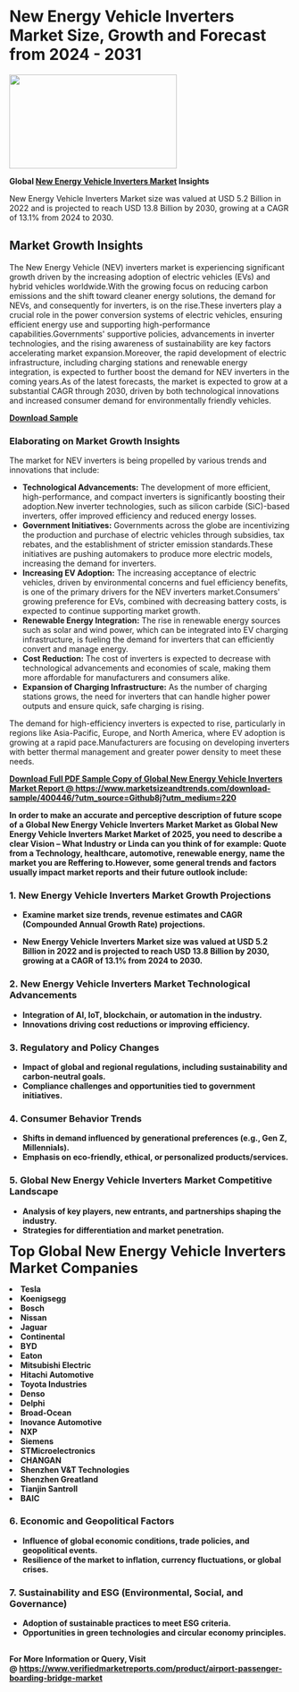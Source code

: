 <H1>New Energy Vehicle Inverters Market Size, Growth and Forecast from 2024 - 2031</H1><img class="aligncenter size-medium wp-image-584254" src="https://thirdeyenews.in/wp-content/uploads/2024/09/Global-Market-Research-300x168.jpeg" alt="" width="300" height="168" /><p><strong>Global&nbsp;<a href="https://www.marketsizeandtrends.com/download-sample/400446/?utm_source=Github8j?utm_medium=220">New Energy Vehicle Inverters Market</a> Insights</strong></p><p>New Energy Vehicle Inverters Market size was valued at USD 5.2 Billion in 2022 and is projected to reach USD 13.8 Billion by 2030, growing at a CAGR of 13.1% from 2024 to 2030.</p><p><h2>Market Growth Insights</h2> <p>The New Energy Vehicle (NEV) inverters market is experiencing significant growth driven by the increasing adoption of electric vehicles (EVs) and hybrid vehicles worldwide.With the growing focus on reducing carbon emissions and the shift toward cleaner energy solutions, the demand for NEVs, and consequently for inverters, is on the rise.These inverters play a crucial role in the power conversion systems of electric vehicles, ensuring efficient energy use and supporting high-performance capabilities.Governments' supportive policies, advancements in inverter technologies, and the rising awareness of sustainability are key factors accelerating market expansion.Moreover, the rapid development of electric infrastructure, including charging stations and renewable energy integration, is expected to further boost the demand for NEV inverters in the coming years.As of the latest forecasts, the market is expected to grow at a substantial CAGR through 2030, driven by both technological innovations and increased consumer demand for environmentally friendly vehicles.</p> <p><strong><a href="#">Download Sample</a></strong></p> <h3>Elaborating on Market Growth Insights</h3> <p>The market for NEV inverters is being propelled by various trends and innovations that include:</p> <ul> <li><strong>Technological Advancements:</strong> The development of more efficient, high-performance, and compact inverters is significantly boosting their adoption.New inverter technologies, such as silicon carbide (SiC)-based inverters, offer improved efficiency and reduced energy losses.</li> <li><strong>Government Initiatives:</strong> Governments across the globe are incentivizing the production and purchase of electric vehicles through subsidies, tax rebates, and the establishment of stricter emission standards.These initiatives are pushing automakers to produce more electric models, increasing the demand for inverters.</li> <li><strong>Increasing EV Adoption:</strong> The increasing acceptance of electric vehicles, driven by environmental concerns and fuel efficiency benefits, is one of the primary drivers for the NEV inverters market.Consumers' growing preference for EVs, combined with decreasing battery costs, is expected to continue supporting market growth.</li> <li><strong>Renewable Energy Integration:</strong> The rise in renewable energy sources such as solar and wind power, which can be integrated into EV charging infrastructure, is fueling the demand for inverters that can efficiently convert and manage energy.</li> <li><strong>Cost Reduction:</strong> The cost of inverters is expected to decrease with technological advancements and economies of scale, making them more affordable for manufacturers and consumers alike.</li> <li><strong>Expansion of Charging Infrastructure:</strong> As the number of charging stations grows, the need for inverters that can handle higher power outputs and ensure quick, safe charging is rising.</li> </ul> <p>The demand for high-efficiency inverters is expected to rise, particularly in regions like Asia-Pacific, Europe, and North America, where EV adoption is growing at a rapid pace.Manufacturers are focusing on developing inverters with better thermal management and greater power density to meet these needs.</p> <p><strong><a href="#"></p><p><span class=""><strong>Download Full PDF Sample Copy of Global New Energy Vehicle Inverters Market Report</strong> @ <a href="https://www.marketsizeandtrends.com/download-sample/400446/?utm_source=Github8j?utm_medium=220" target="_blank">https://www.marketsizeandtrends.com/download-sample/400446/?utm_source=Github8j?utm_medium=220</a></span></p><p>In order to make an accurate and perceptive description of future scope of a Global&nbsp;New Energy Vehicle Inverters Market Market as Global&nbsp;New Energy Vehicle Inverters Market Market of 2025, you need to describe a clear Vision &ndash; What Industry or Linda can you think of for example: Quote from a Technology, healthcare, automotive, renewable energy, name the market you are Reffering to.However, some general trends and factors usually impact market reports and their future outlook include:</p><h3>1.&nbsp;<strong>New Energy Vehicle Inverters Market Growth Projections</strong></h3><ul><li>Examine market size trends, revenue estimates and CAGR (Compounded Annual Growth Rate) projections.</li><li><p>New Energy Vehicle Inverters Market size was valued at USD 5.2 Billion in 2022 and is projected to reach USD 13.8 Billion by 2030, growing at a CAGR of 13.1% from 2024 to 2030.</p></li></ul><h3>2.&nbsp;<strong>New Energy Vehicle Inverters Market Technological Advancements</strong></h3><ul><li>Integration of AI, IoT, blockchain, or automation in the industry.</li><li>Innovations driving cost reductions or improving efficiency.</li></ul><h3>3.&nbsp;<strong>Regulatory and Policy Changes</strong></h3><ul><li>Impact of global and regional regulations, including sustainability and carbon-neutral goals.</li><li>Compliance challenges and opportunities tied to government initiatives.</li></ul><h3>4.&nbsp;<strong>Consumer Behavior Trends</strong></h3><ul><li>Shifts in demand influenced by generational preferences (e.g., Gen Z, Millennials).</li><li>Emphasis on eco-friendly, ethical, or personalized products/services.</li></ul><h3>5.&nbsp;<strong>Global New Energy Vehicle Inverters Market Competitive Landscape</strong></h3><ul><li>Analysis of key players, new entrants, and partnerships shaping the industry.</li><li>Strategies for differentiation and market penetration.</li></ul><p data-pm-slice="1 1 []"><span style="color: inherit; font-family: inherit; font-size: 25px;">Top Global New Energy Vehicle Inverters Market Companies</span></p><div class="" data-test-id=""><p><li>Tesla</li><li> Koenigsegg</li><li> Bosch</li><li> Nissan</li><li> Jaguar</li><li> Continental</li><li> BYD</li><li> Eaton</li><li> Mitsubishi Electric</li><li> Hitachi Automotive</li><li> Toyota Industries</li><li> Denso</li><li> Delphi</li><li> Broad-Ocean</li><li> Inovance Automotive</li><li> NXP</li><li> Siemens</li><li> STMicroelectronics</li><li> CHANGAN</li><li> Shenzhen V&T Technologies</li><li> Shenzhen Greatland</li><li> Tianjin Santroll</li><li> BAIC</li></p></div><h3>6.&nbsp;<strong>Economic and Geopolitical Factors</strong></h3><ul><li>Influence of global economic conditions, trade policies, and geopolitical events.</li><li>Resilience of the market to inflation, currency fluctuations, or global crises.</li></ul><h3>7.&nbsp;<strong>Sustainability and ESG (Environmental, Social, and Governance)</strong></h3><ul><li>Adoption of sustainable practices to meet ESG criteria.</li><li>Opportunities in green technologies and circular economy principles.</li></ul><h2><strong style="font-size: 14px;">For More Information or Query, Visit @&nbsp;</strong><a style="background-color: #ffffff; font-size: 14px;" href="https://www.marketsizeandtrends.com/report/new-energy-vehicle-inverters-market/" target="_blank">https://www.verifiedmarketreports.com/product/airport-passenger-boarding-bridge-market</a></h2>